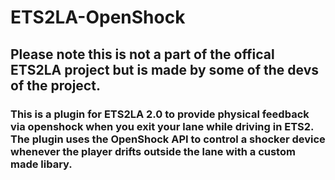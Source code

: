 # ETS2LA-OpenShock
## Please note this is not a part of the offical ETS2LA project but is made by some of the devs of the project.
### This is a plugin for ETS2LA 2.0 to provide physical feedback via openshock when you exit your lane while driving in ETS2. The plugin uses the OpenShock API to control a shocker device whenever the player drifts outside the lane with a custom made libary.






